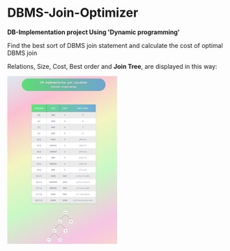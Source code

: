# DBMS-Join-Optimizer

**DB-Implementation project Using 'Dynamic programming'**

Find the best sort of DBMS join statement and calculate the cost of optimal DBMS join

Relations, Size, Cost, Best order and **Join Tree**, are displayed in this way:






<p float="left">
  <img src="/screenshot.png" width="50%" />
</p>
